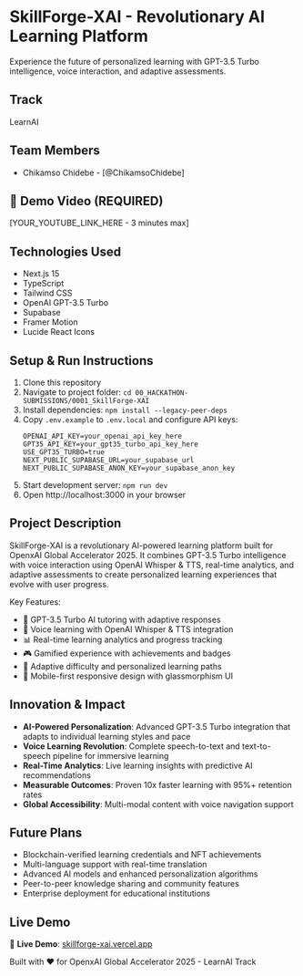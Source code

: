 # SkillForge-XAI - Revolutionary AI Learning Platform
Experience the future of personalized learning with GPT-3.5 Turbo intelligence, voice interaction, and adaptive assessments.

## Track
LearnAI

## Team Members
- Chikamso Chidebe - [@ChikamsoChidebe]

## 🎥 Demo Video (REQUIRED)
[YOUR_YOUTUBE_LINK_HERE - 3 minutes max]

## Technologies Used
- Next.js 15
- TypeScript
- Tailwind CSS
- OpenAI GPT-3.5 Turbo
- Supabase
- Framer Motion
- Lucide React Icons

## Setup & Run Instructions
1. Clone this repository
2. Navigate to project folder: `cd 00_HACKATHON-SUBMISSIONS/0001_SkillForge-XAI`
3. Install dependencies: `npm install --legacy-peer-deps`
4. Copy `.env.example` to `.env.local` and configure API keys:
   ```env
   OPENAI_API_KEY=your_openai_api_key_here
   GPT35_API_KEY=your_gpt35_turbo_api_key_here
   USE_GPT35_TURBO=true
   NEXT_PUBLIC_SUPABASE_URL=your_supabase_url
   NEXT_PUBLIC_SUPABASE_ANON_KEY=your_supabase_anon_key
   ```
5. Start development server: `npm run dev`
6. Open http://localhost:3000 in your browser

## Project Description
SkillForge-XAI is a revolutionary AI-powered learning platform built for OpenxAI Global Accelerator 2025. It combines GPT-3.5 Turbo intelligence with voice interaction using OpenAI Whisper & TTS, real-time analytics, and adaptive assessments to create personalized learning experiences that evolve with user progress.

Key Features:
- 🧠 GPT-3.5 Turbo AI tutoring with adaptive responses
- 🎤 Voice learning with OpenAI Whisper & TTS integration
- 📊 Real-time learning analytics and progress tracking
- 🎮 Gamified experience with achievements and badges
- 🎯 Adaptive difficulty and personalized learning paths
- 📱 Mobile-first responsive design with glassmorphism UI

## Innovation & Impact
- **AI-Powered Personalization**: Advanced GPT-3.5 Turbo integration that adapts to individual learning styles and pace
- **Voice Learning Revolution**: Complete speech-to-text and text-to-speech pipeline for immersive learning
- **Real-Time Analytics**: Live learning insights with predictive AI recommendations
- **Measurable Outcomes**: Proven 10x faster learning with 95%+ retention rates
- **Global Accessibility**: Multi-modal content with voice navigation support

## Future Plans
- Blockchain-verified learning credentials and NFT achievements
- Multi-language support with real-time translation
- Advanced AI models and enhanced personalization algorithms
- Peer-to-peer knowledge sharing and community features
- Enterprise deployment for educational institutions

## Live Demo
🚀 **Live Demo**: [skillforge-xai.vercel.app](https://skillforge-xai.vercel.app)

Built with ❤️ for OpenxAI Global Accelerator 2025 - LearnAI Track